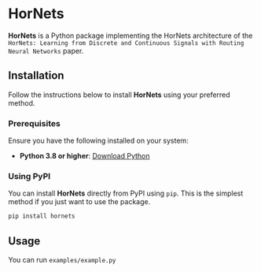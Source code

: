 # HorNets

**HorNets** is a Python package implementing the HorNets architecture of the ``HorNets: Learning from Discrete and Continuous Signals with Routing Neural Networks`` paper.

## Installation

Follow the instructions below to install **HorNets** using your preferred method.

### Prerequisites

Ensure you have the following installed on your system:

- **Python 3.8 or higher**: [Download Python](https://www.python.org/downloads/)

### Using PyPI

You can install **HorNets** directly from PyPI using `pip`. This is the simplest method if you just want to use the package.

```bash
pip install hornets
```

## Usage


You can run `examples/example.py` 